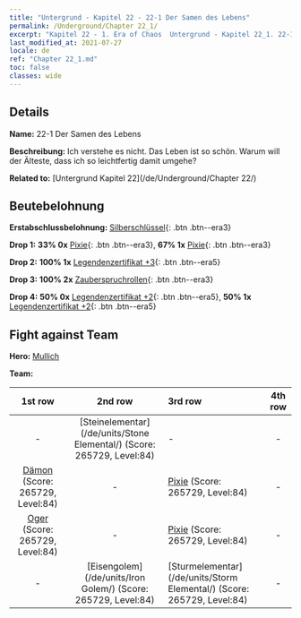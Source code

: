 ```yaml
---
title: "Untergrund - Kapitel 22 - 22-1 Der Samen des Lebens"
permalink: /Underground/Chapter 22_1/
excerpt: "Kapitel 22 - 1. Era of Chaos  Untergrund - Kapitel 22_1. 22-1 Der Samen des Lebens"
last_modified_at: 2021-07-27
locale: de
ref: "Chapter 22_1.md"
toc: false
classes: wide
---
```


## Details

 **Name:** 22-1 Der Samen des Lebens

 **Beschreibung:** Ich verstehe es nicht. Das Leben ist so schön. Warum will der Älteste, dass ich so leichtfertig damit umgehe?

 **Related to:** [Untergrund Kapitel 22](/de/Underground/Chapter 22/)

## Beutebelohnung

 **Erstabschlussbelohnung:** [Silberschlüssel](/ItemsDE/con_693/){: .btn .btn--era3}

 **Drop 1:** **33% 0x** [Pixie](/ItemsDE/unt_262/){: .btn .btn--era3}, **67% 1x** [Pixie](/ItemsDE/unt_262/){: .btn .btn--era3}

 **Drop 2:** **100% 1x** [Legendenzertifikat +3](/ItemsDE/mat_88/){: .btn .btn--era5}

 **Drop 3:** **100% 2x** [Zauberspruchrollen](/ItemsDE/con_694/){: .btn .btn--era3}

 **Drop 4:** **50% 0x** [Legendenzertifikat +2](/ItemsDE/mat_81/){: .btn .btn--era5}, **50% 1x** [Legendenzertifikat +2](/ItemsDE/mat_81/){: .btn .btn--era5}


## Fight against Team
 **Hero:** [Mullich](/de/heroes/Mullich/)

 **Team:**


  | 1st row | 2nd row | 3rd row | 4th row |
  |:----:|:----:|:----|:----:|
  | - | [Steinelementar](/de/units/Stone Elemental/) (Score: 265729, Level:84)  | - | - |
  | [Dämon](/de/units/Demon/) (Score: 265729, Level:84)  | - | [Pixie](/de/units/Sprite/) (Score: 265729, Level:84)  | - |
  | [Oger](/de/units/Ogre/) (Score: 265729, Level:84)  | - | [Pixie](/de/units/Sprite/) (Score: 265729, Level:84)  | - |
  | - | [Eisengolem](/de/units/Iron Golem/) (Score: 265729, Level:84)  | [Sturmelementar](/de/units/Storm Elemental/) (Score: 265729, Level:84)  | - |


